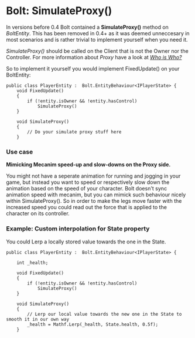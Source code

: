 # Bolt: SimulateProxy()

In versions before 0.4 Bolt contained a **SimulateProxy()** method on *BoltEntity*.
This has been removed in 0.4+ as it was deemed unneccesary in most scenarios and is rather trivial to implement yourself when you need it.

*SimulateProxy()* should be called on the Client that is not the Owner nor the Controller.
For more information about *Proxy* have a look at [*Who is Who?*](WhoIsWho.md)

So to implement it yourself you would implement FixedUpdate() on your BoltEntity:

    public class PlayerEntity :  Bolt.EntityBehaviour<IPlayerState> {
        void FixedUpdate()
        {
            if (!entity.isOwner && !entity.hasControl)
                SimulateProxy()
        }
        
        void SimulateProxy()
        {
            // Do your simulate proxy stuff here
        }

        
### Use case

**Mimicking Mecanim speed-up and slow-downs on the Proxy side.**

You might not have a seperate animation for running and jogging in your game, but instead you want to speed or respectively slow down the animation based on the speed of your character.
Bolt doesn't sync animation speed with mecanim, but you can mimick such behaviour nicely within SimulateProxy().
So in order to make the legs move faster with the increased speed you could read out the force that is applied to the character on its controller.


### Example: Custom interpolation for State property

You could Lerp a locally stored value towards the one in the State.

    public class PlayerEntity :  Bolt.EntityBehaviour<IPlayerState> {
    
        int _health;
    
        void FixedUpdate()
        {
            if (!entity.isOwner && !entity.hasControl)
                SimulateProxy()
        }
        
        void SimulateProxy()
        {
            // Lerp our local value towards the new one in the State to smooth it in our own way
            _health = Mathf.Lerp(_health, State.health, 0.5f);
        }
       
